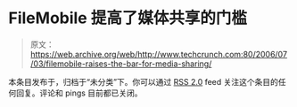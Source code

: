 # FileMobile 提高了媒体共享的门槛

> 原文：<https://web.archive.org/web/http://www.techcrunch.com:80/2006/07/03/filemobile-raises-the-bar-for-media-sharing/>

本条目发布于，归档于“未分类”下。你可以通过 [RSS 2.0](/web/20080225111033/http://www.techcrunch.com/feed/) feed 关注这个条目的任何回复。评论和 pings 目前都已关闭。